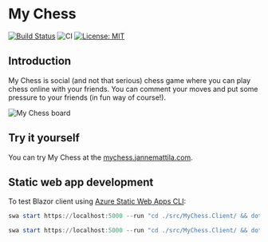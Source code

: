# My Chess

[![Build Status](https://dev.azure.com/jannemattila/jannemattila/_apis/build/status/JanneMattila.mychess?branchName=master&stageName=Build)](https://dev.azure.com/jannemattila/jannemattila/_build/latest?definitionId=50&branchName=master)
![CI](https://github.com/JanneMattila/mychess/workflows/CI/badge.svg?branch=master)
[![License: MIT](https://img.shields.io/badge/License-MIT-yellow.svg)](LICENSE)

## Introduction

My Chess is social (and not that serious) chess game where you can play chess online with your friends. You can comment your moves and put some pressure to your friends (in fun way of course!).

![My Chess board](https://user-images.githubusercontent.com/2357647/88582302-2afa4b80-d057-11ea-88d9-55f9ed02f5e2.png)

## Try it yourself

You can try My Chess at the [mychess.jannemattila.com](https://mychess.jannemattila.com).

## Static web app development

To test Blazor client using [Azure Static Web Apps CLI](https://github.com/Azure/static-web-apps-cli):

```powershell
swa start https://localhost:5000 --run "cd ./src/MyChess.Client/ && dotnet watch run" --api-location ./src/MyChess.Functions --api-port=3000
```

```powershell
swa start https://localhost:5000 --run "cd ./src/MyChess.Client/ && dotnet watch run" --api-port=7071
```
